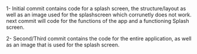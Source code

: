 1- Initial commit contains code for a splash screen, the structure/layout as well as an image used for the splashscreen which corrunetly does not work. next commit will code for the functions of the app and a functioning Splash screen.


2- Second/Third commit contains the code for the entire application, as well as an image that is used for the splash screen.

